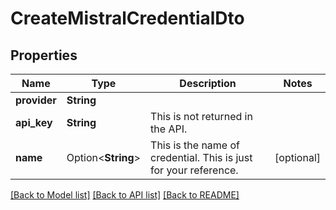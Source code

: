 # CreateMistralCredentialDto

## Properties

Name | Type | Description | Notes
------------ | ------------- | ------------- | -------------
**provider** | **String** |  | 
**api_key** | **String** | This is not returned in the API. | 
**name** | Option<**String**> | This is the name of credential. This is just for your reference. | [optional]

[[Back to Model list]](../README.md#documentation-for-models) [[Back to API list]](../README.md#documentation-for-api-endpoints) [[Back to README]](../README.md)


